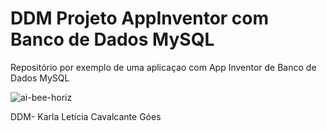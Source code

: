 # DDM Projeto AppInventor com Banco de Dados MySQL

Repositório por exemplo de uma aplicaçao com App Inventor de Banco de Dados MySQL

![ai-bee-horiz](https://user-images.githubusercontent.com/87875249/132668970-9c911942-39a8-455f-bff2-917e38c9c11b.png)


DDM- Karla Letícia Cavalcante Góes
